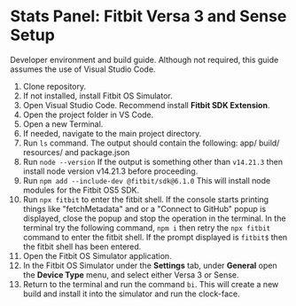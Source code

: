 # Stats Panel: Fitbit Versa 3 and Sense Setup

Developer environment and build guide. Although not required, this guide assumes the use of Visual Studio Code. 

1. Clone repository. 
2. If not installed, install Fitbit OS Simulator.
3. Open Visual Studio Code. Recommend install **Fitbit SDK Extension**. 
4. Open the project folder in VS Code. 
5. Open a new Terminal.
6. If needed, navigate to the main project directory. 
7. Run `ls` command. The output should contain the following: app/ build/ resources/ and package.json
8. Run `node --version` If the output is something other than `v14.21.3` then install node version v14.21.3 before proceeding. 
9. Run `npm add --include-dev @fitbit/sdk@6.1.0` This will install node modules for the Fitbit OS5 SDK. 
10. Run `npx fitbit` to enter the fitbit shell. If the console starts printing things like "fetchMetadata" and or a "Connect to GitHub" popup is displayed, close the popup and stop the operation in the terminal. In the terminal try the following command, `npm i` then retry the `npx fitbit` command to enter the fitbit shell. If the prompt displayed is `fitbit$` then the fitbit shell has been entered. 
11. Open the Fitbit OS Simulator application. 
12. In the Fitbit OS Simulator under the **Settings** tab, under **General** open the **Device Type** menu, and select either Versa 3 or Sense. 
13. Return to the terminal and run the command `bi`. This will create a new build and install it into the simulator and run the clock-face. 
